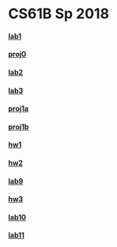 # CS61B Sp 2018
#### [lab1](https://github.com/miraclezhou/cs61b/tree/master/lab1) 
#### [proj0](https://github.com/miraclezhou/cs61b/tree/master/proj0)
#### [lab2](https://github.com/miraclezhou/cs61b/tree/master/lab2)
#### [lab3](https://github.com/miraclezhou/cs61b/tree/master/lab3)
#### [proj1a](https://github.com/miraclezhou/cs61b/tree/master/proj1a)
#### [proj1b](https://github.com/miraclezhou/cs61b/tree/master/proj1b)
#### [hw1](https://github.com/miraclezhou/cs61b/tree/master/hw1)
#### [hw2](https://github.com/miraclezhou/cs61b/tree/master/hw2)
#### [lab9](https://github.com/miraclezhou/cs61b/tree/master/lab9)
#### [hw3](https://github.com/miraclezhou/cs61b/tree/master/hw3/hw3/hash)
#### [lab10](https://github.com/miraclezhou/cs61b/tree/master/lab10)
#### [lab11](https://github.com/miraclezhou/cs61b/tree/master/lab11)
